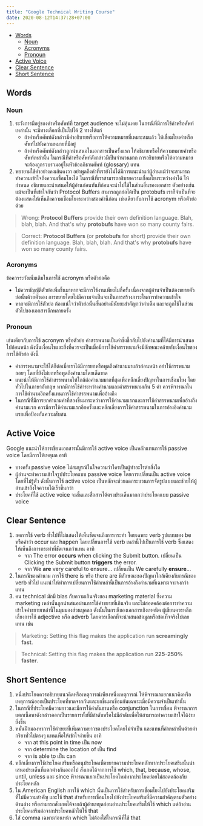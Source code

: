 ```yaml
---
title: "Google Technical Writing Course"
date: 2020-08-12T14:37:28+07:00
---
```


- [Words](#words)
  - [Noun](#noun)
  - [Acronyms](#acronyms)
  - [Pronoun](#pronoun)
- [Active Voice](#active-voice)
- [Clear Sentence](#clear-sentence)
- [Short Sentence](#short-sentence)

## Words

### Noun

1. ระวังการมีอยู่ของคำหรือศัพท์ที่ target audience จะไม่คุ้นเคย ในกรณีที่มีการใช้คำหรือศัพท์เหล่านั้น จะมีทางเลือกที่เป็นไปได้ 2 ทางได้แก่
   - ถ้าคำหรือศัพท์ดังกล่าวมีคำอธิบายหรือการให้ความหมายที่เหมาะสมแล้ว ให้เชื่อมโยงคำหรือศัพท์ไปยังความหมายที่มีอยู่
   - ถ้าคำหรือศัพท์ดังกล่าวถูกนำเสนอในเอกสารเป็นครั้งแรก ให้อธิบายหรือให้ความหมายคำหรือศัพท์เหล่านั้น ในกรณีที่คำหรือศัพท์ดังกล่าวมีเป็นจำนวนมาก การอธิบายหรือให้ความหมายจะต้องถูกรวบรวมอยู่ในหัวข้ออภิธานศัพท์ (glossary) แทน
2. พยายามใช้คำอย่างคงเส้นคงวา อย่าพูดถึงคำที่เรายังไม่ได้มีการแนะนำแก่ผู้อ่านแม้ว่าจะสามารถทำความเข้าใจถึงความเชื่อมโยงได้ ในกรณีที่เราสามารถอธิบายความเชื่อมโยงระหว่างคำได้ ให้กำหนด อธิบายและนำเสนอให้ผู้อ่านก่อนทันทีก่อนจะนำไปใช้ในส่วนอื่นของเอกสาร ตัวอย่างเช่น แม้จะเป็นที่เข้าใจกันว่า Protocol Buffers สามารถถูกย่อได้เป็น protobufs เราก็จำเป็นที่จะต้องแสดงให้เห็นถึงความเชื่อมโยงระหว่างสองคำนี้ก่อน เช่นเดียวกับการใช้ acronym หรือตัวย่อด้วย

> Wrong: **Protocol Buffers** provide their own definition language. Blah, blah, blah. And that's why **protobufs** have won so many county fairs.

> Correct: **Protocol Buffers** (or **protobufs** for short) provide their own definition language. Blah, blah, blah. And that's why **protobufs** have won so many county fairs.

### Acronyms

ข้อควรระวังเพิ่มเติมในการใช้ acronym หรือตัวย่อคือ

- ไม่ควรบัญญัติตัวย่อเพิ่มขึ้นมาหากจะมีการใช้งานเพียงไม่กี่ครั้ง เนื่องจากผู้อ่านจำเป็นต้องขยายตัวย่อนั้นด้วยตัวเอง การขยายโดยไม่มีความจำเป็นจะเป็นการสร้างภาระในการทำความเข้าใจ
- หากจะมีการใช้ตัวย่อ ต้องแน่ใจว่าตัวย่อนั้นสั้นอย่างมีนัยยะสำคัญกว่าคำเต็ม และจะถูกใช้ในส่วนตัวไปของเอกสารอีกหลายครั้ง

### Pronoun
เช่นเดียวกับการใช้ acronym หรือตัวย่อ คำสรรพนามเป็นคำซึ่งชี้กลับไปยังคำนามที่ได้มีการนำเสนอไปก่อนหน้า ดังนั้นเงื่อนไขและสิ่งที่ควรจะเป็นเมื่อมีการใช้คำสรรพนามจึงมีลักษณะคล้ายกับเงื่อนไขของการใช้ตัวย่อ ดังนี้

- คำสรรพนามจะใช้ได้ก็ต่อเมื่อเราได้มีการยกหรือพูดถึงคำนามมาแล้วก่อนหน้า อย่าใช้สรรพนามลอยๆ โดยที่ยังไม่ยกหรือพูดถึงคำนามโดยเด็ดขาด
- แนะนำให้มีการใช้คำสรรพนามให้ใกล้ต่อคำนามมากที่สุดเพื่อหลีกเลี่ยงปัญหาในการเชื่อมโยง โดยทั่วไปในภาษาอังกฤษ หากมีการใช้คำระหว่างคำนามและคำสรรพนามเกิน 5 คำ ควรพิจารณาในการใช้คำนามอีกครั้งแทนการใช้คำสรรพนามเพื่ออ้างถึง
- ในกรณีที่มีการยกคำนามคำที่สองขึ้นมาระหว่างการใช้คำนามแรกและการใช้คำสรรพนามเพื่ออ้างถึงคำนามแรก ควรมีการใช้คำนามแรกอีกครั้งและหลีกเลี่ยงการใช้คำสรรพนามในการอ้างอิงคำนามแรกเพื่อป้องกันความสับสน

## Active Voice

Google แนะนำให้การเขียนเอกสารนั้นมีการใช้ active voice เป็นหลักแทนการใช้ passive voice โดยมีการให้เหตุผล อาทิ

- บางครั้ง passive voice ไม่สมบูรณ์ในใจความว่าใครเป็นผู้ทำอะไรต่อสิ่งใด
- ผู้อ่านจะทำความเข้าใจรูปประโยคแบบ passive voice โดยการเปลี่ยนเป็น active voice โดยที่ไม่รู้ตัว ดังนั้นการใช้ active voice เป็นหลักจะช่วยลดกระบวนการจัดรูปแบบและช่วยให้ผู้อ่านเข้าถึงใจความได้เร็วขึ้นกว่า
- ประโยคที่ใช้ active voice จะสั้นและสื่อสารได้ตรงประเด็นมากกว่าประโยคแบบ passive voice

## Clear Sentence

1. ลดการใช้ verb ทั่วไปที่ไม่แสดงให้เห็นชัดเจนถึงการกระทำ โดยเฉพาะ verb รูปแบบของ be หรือคำว่า occur และ happen โดยเปลี่ยนการใช้ verb เหล่านี้ไปเป็นการใช้ verb ซึ่งแสดงให้เห็นถึงการกระทำที่ชัดเจนกว่าแทน อาทิ
   - จาก The error **occurs** when clicking the Submit button. เปลี่ยนเป็น Clicking the Submit button **triggers** the error.
   - จาก We **are** very careful to ensure... เปลี่ยนเป็น We carefully **ensure**...
2. ในกรณีของคำนาม การใช้ there is หรือ there are มีลักษณะของปัญหาใกล้เคียงกับกรณีของ verb ทั่วไป แนะนำให้ทำการเปลี่ยนการใช้คำเหล่านี้เป็นการอ้างถึงคำนามที่เฉพาะเจาะจงกว่าแทน
3. คน technical มักมี bias กับความเกินจริงของ marketing material ซึ่งความ marketing เหล่านั้นถูกนำเสนอผ่านการใช้คำขยายที่เกินจริง และไม่สอดคล้องต่อการทำความเข้าใจคำขยายเหล่านี้ในมุมมองส่วนบุคลล ดังนั้นในกรณีของเอกสารเชิงเทคนิค ผู้เขียนควรหลีกเลี่ยงการใช้ adjective หรือ adverb โดยควรเลือกที่จะนำเสนอข้อมูลหรือข้อเท็จจริงไปเลยแทน เช่น

> Marketing: Setting this flag makes the application run **screamingly fast**.

> Technical: Setting this flag makes the application run **225-250% faster**.

## Short Sentence

1. หนึ่งประโยคควรอธิบายแนวคิดหรือเหตุการณ์เพียงหนึ่งเหตุการณ์ ให้พิจารณาแยกแนวคิดหรือเหตุการณ์ออกเป็นประโยคที่ขาดจากกันและยกขึ้นมาเชื่อมกันเฉพาะเมื่อมีความจำเป็นเท่านั้น
2. ในกรณีที่ประโยคมีความยาวและมีการใช้คำสันธานหรือ conjunction ในการเชื่อม พิจารณาการแตกเนื้อหาดังกล่าวออกเป็นรายการทั้งที่มีลำดับหรือไม่มีลำดับเพื่อให้สามารถทำความเข้าใจได้ง่ายยิ่งขึ้น
3. หมั่นฝึกมองหาการใช้คำขยะที่เพิ่มความยาวของประโยคโดยไม่จำเป็น และแทนที่คำเหล่านั้นด้วยคำกริยาทั่วไปตรงๆ แทนเพื่อให้เข้าใจง่ายขึ้น อาทิ
   - จาก at this point in time เป็น now
   - จาก determine the location of เป็น find
   - จาก is able to เป็น can
4. หลีกเลี่ยงการใช้ประโยคเสริมหรืออนุประโยคเพื่อขยายความประโยคหลักหากประโยคเสริมนั้นนำเสนอประเด็นที่แตกต่างกันออกไป สังเกตได้จากการใช้ which, that, because, whose, until, unless และ since พิจารณาแยกเป็นประโยคใหม่หากประโยคย่อยไม่สอดคล้องกับประโยคหลัก
5. ใน American English การใช้ which นั้นเป็นการใช้สำหรับการเชื่อมโยงไปยังประโยคเสริมที่ไม่มีความสำคัญ และใช้ that สำหรับการเชื่อมโยงไปยังประโยคเสริมที่มีความสำคัญตามตัวอย่างด้านล่าง หรือสามารถสังเกตได้จากถ้าผู้อ่านหยุดก่อนอ่านประโยคเสริมให้ใช้ which แต่ถ้าอ่านประโยคเสริมต่อจากประโยคหลักให้ใช้ that
6. ใส่ comma เฉพาะก่อนหน้า which ไม่ต้องใส่ในกรณีที่ใช้ that